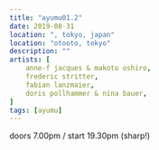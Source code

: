 ```yaml
---
title: "ayumu01.2"
date: 2019-08-31
location: ", tokyo, japan"
location: "otooto, tokyo"
description: ""
artists: [
    anne-f jacques & makoto oshiro,
    frederic stritter,
    fabian lanzmaier,
    doris pollhammer & nina bauer,
]
tags: [ayumu]
---
```

doors 7.00pm / start 19.30pm (sharp!)
